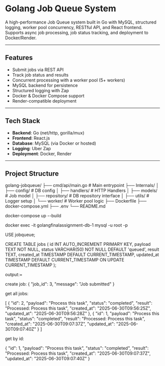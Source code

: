 # Golang Job Queue System

A high-performance Job Queue system built in Go with MySQL, structured logging, worker pool concurrency, RESTful API, and React frontend. Supports async job processing, job status tracking, and deployment to Docker/Render.

---

##  Features

- Submit jobs via REST API
- Track job status and results
- Concurrent processing with a worker pool (5+ workers)
- MySQL backend for persistence
- Structured logging with Zap
- Docker & Docker Compose support
- Render-compatible deployment


---

##  Tech Stack

- **Backend**: Go (net/http, gorilla/mux)
- **Frontend**: React.js
- **Database**: MySQL (via Docker or hosted)
- **Logging**: Uber Zap
- **Deployment**: Docker, Render

---

## Project Structure


golang-jobqueue/
├── cmd/api/main.go # Main entrypoint
├── Internals/
│ ├── config/ # DB config
│ ├── handlers/ # HTTP Handlers
│ ├── models/ # Job model
│ ├── repository/ # DB repository interface
│ ├── utils/ # Logger setup
│ └── worker/ # Worker pool logic
├── Dockerfile
├── docker-compose.yml
├── .env
└── README.md


docker-compose up --build


docker exec -it golangfinalassignment-db-1 mysql -u root -p

USE jobqueue;

CREATE TABLE jobs (
    id INT AUTO_INCREMENT PRIMARY KEY,
    payload TEXT NOT NULL,
    status VARCHAR(50) NOT NULL DEFAULT 'queued',
    result TEXT,
    created_at TIMESTAMP DEFAULT CURRENT_TIMESTAMP,
    updated_at TIMESTAMP DEFAULT CURRENT_TIMESTAMP ON UPDATE CURRENT_TIMESTAMP
);



output:=

create job:
{
    "job_id": 3,
    "message": "Job submitted"
}

get all jobs:

[
    {
        "id": 2,
        "payload": "Process this task",
        "status": "completed",
        "result": "Processed: Process this task",
        "created_at": "2025-06-30T09:56:25Z",
        "updated_at": "2025-06-30T09:56:28Z"
    },
    {
        "id": 1,
        "payload": "Process this task",
        "status": "completed",
        "result": "Processed: Process this task",
        "created_at": "2025-06-30T09:07:37Z",
        "updated_at": "2025-06-30T09:07:40Z"
    }
]

get by id:

{
    "id": 1,
    "payload": "Process this task",
    "status": "completed",
    "result": "Processed: Process this task",
    "created_at": "2025-06-30T09:07:37Z",
    "updated_at": "2025-06-30T09:07:40Z"
}
